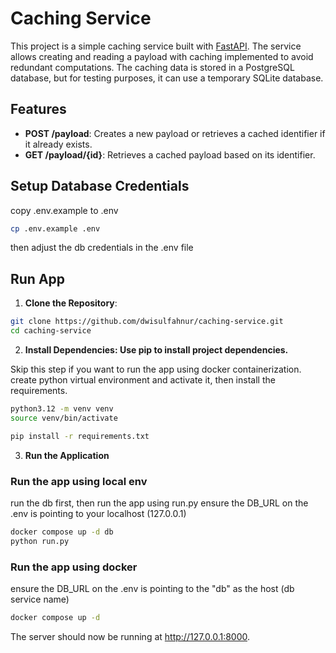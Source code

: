 # Caching Service

This project is a simple caching service built with [FastAPI](https://fastapi.tiangolo.com/). 
The service allows creating and reading a payload with caching implemented to avoid redundant computations.
The caching data is stored in a PostgreSQL database, but for testing purposes, it can use a temporary SQLite database.

## Features

- **POST /payload**: Creates a new payload or retrieves a cached identifier if it already exists.
- **GET /payload/{id}**: Retrieves a cached payload based on its identifier.

## Setup Database Credentials

copy .env.example to .env

```bash
cp .env.example .env
```

then adjust the db credentials in the .env file



## Run App

1. **Clone the Repository**:

```bash
git clone https://github.com/dwisulfahnur/caching-service.git
cd caching-service
```

2. **Install Dependencies: Use pip to install project dependencies.**

Skip this step if you want to run the app using docker containerization.
create python virtual environment and activate it, then install the requirements.

```bash
python3.12 -m venv venv
source venv/bin/activate

pip install -r requirements.txt
```

3. **Run the Application**

### Run the app using local env

run the db first, then run the app using run.py
ensure the DB_URL on the .env is pointing to your localhost (127.0.0.1)
```bash
docker compose up -d db
python run.py
```

### Run the app using docker
ensure the DB_URL on the .env is pointing to the "db" as the host (db service name)
```bash
docker compose up -d
```

The server should now be running at http://127.0.0.1:8000.
